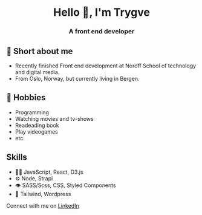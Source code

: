 <h1 align="center">Hello 👋, I'm Trygve</h1>
<h3 align="center">A front end developer</h3>

## 💬 Short about me
- Recently finished Front end development at Noroff School of technology and digital media.
- From Oslo, Norway, but currently living in Bergen.

## 📅 Hobbies
- Programming
- Watching movies and tv-shows
- Readeading book
- Play videogames
- etc.

## Skills
- 👨‍💻 JavaScript, React, D3.js
- ⚙️ Node, Strapi 
- 👁️ SASS/Scss, CSS, Styled Components
- 💽 Tailwind, Wordpress

Connect with me on [LinkedIn](https://www.linkedin.com/in/trygve-grant-53251b214/)

